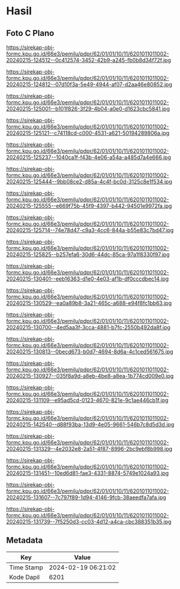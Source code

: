 # Hasil

## Foto C Plano

https://sirekap-obj-formc.kpu.go.id/66e3/pemilu/pdpr/62/01/01/10/11/6201011011002-20240215-124512--0c412574-3452-42b9-a245-fb0b8d34f72f.jpg

https://sirekap-obj-formc.kpu.go.id/66e3/pemilu/pdpr/62/01/01/10/11/6201011011002-20240215-124812--07d10f3a-5e49-4944-af07-d2aa46e80852.jpg

https://sirekap-obj-formc.kpu.go.id/66e3/pemilu/pdpr/62/01/01/10/11/6201011011002-20240215-125001--b101f826-3f29-4b04-a0e0-d1623cbc5841.jpg

https://sirekap-obj-formc.kpu.go.id/66e3/pemilu/pdpr/62/01/01/10/11/6201011011002-20240215-125121--c74118cd-c000-4531-a621-50194289806a.jpg

https://sirekap-obj-formc.kpu.go.id/66e3/pemilu/pdpr/62/01/01/10/11/6201011011002-20240215-125237--1040ca1f-f43b-4e06-a54a-a485d7a4e666.jpg

https://sirekap-obj-formc.kpu.go.id/66e3/pemilu/pdpr/62/01/01/10/11/6201011011002-20240215-125444--9bb08ce2-d85a-4c4f-bc0d-3125c8e1f534.jpg

https://sirekap-obj-formc.kpu.go.id/66e3/pemilu/pdpr/62/01/01/10/11/6201011011002-20240215-125555--e669f75b-45f9-4397-b442-94501e9972fa.jpg

https://sirekap-obj-formc.kpu.go.id/66e3/pemilu/pdpr/62/01/01/10/11/6201011011002-20240215-125714--74e78d47-c9a3-4cc6-844a-b55e83c7bd47.jpg

https://sirekap-obj-formc.kpu.go.id/66e3/pemilu/pdpr/62/01/01/10/11/6201011011002-20240215-125825--b257efa6-30d6-44dc-85ca-97a1f8330f97.jpg

https://sirekap-obj-formc.kpu.go.id/66e3/pemilu/pdpr/62/01/01/10/11/6201011011002-20240215-130401--eeb16363-d1e0-4e03-af1b-df0cccdbec14.jpg

https://sirekap-obj-formc.kpu.go.id/66e3/pemilu/pdpr/62/01/01/10/11/6201011011002-20240215-130529--ea0a89b8-3a21-465c-a688-e94f8fc1bb63.jpg

https://sirekap-obj-formc.kpu.go.id/66e3/pemilu/pdpr/62/01/01/10/11/6201011011002-20240215-130700--4ed5aa3f-3cca-4881-b7fc-2550b492da8f.jpg

https://sirekap-obj-formc.kpu.go.id/66e3/pemilu/pdpr/62/01/01/10/11/6201011011002-20240215-130813--0becd673-b0d7-4694-8d6a-4c1ced561675.jpg

https://sirekap-obj-formc.kpu.go.id/66e3/pemilu/pdpr/62/01/01/10/11/6201011011002-20240215-130927--035f8a9d-a8eb-4be8-a8ea-1b774cd009e0.jpg

https://sirekap-obj-formc.kpu.go.id/66e3/pemilu/pdpr/62/01/01/10/11/6201011011002-20240215-131109--e95ad5cd-0123-4670-821e-9c1ae446cb1f.jpg

https://sirekap-obj-formc.kpu.go.id/66e3/pemilu/pdpr/62/01/01/10/11/6201011011002-20240215-142540--d88f93ba-13d9-4e05-9661-546b7c8d5d3d.jpg

https://sirekap-obj-formc.kpu.go.id/66e3/pemilu/pdpr/62/01/01/10/11/6201011011002-20240215-131329--4e2032e8-2a51-4f87-8996-2bc9ebf8b998.jpg

https://sirekap-obj-formc.kpu.go.id/66e3/pemilu/pdpr/62/01/01/10/11/6201011011002-20240215-131451--10ed6d81-fae3-4331-8874-5749e1024a93.jpg

https://sirekap-obj-formc.kpu.go.id/66e3/pemilu/pdpr/62/01/01/10/11/6201011011002-20240215-131607--7c797f89-1d94-4146-9fcb-38aeedfa7afa.jpg

https://sirekap-obj-formc.kpu.go.id/66e3/pemilu/pdpr/62/01/01/10/11/6201011011002-20240215-131739--7f5250d3-cc03-4d12-a4ca-cbc388351b35.jpg


## Metadata

| Key        | Value               |
| ---------- | ------------------- |
| Time Stamp | 2024-02-19 06:21:02 |
| Kode Dapil | 6201                |



